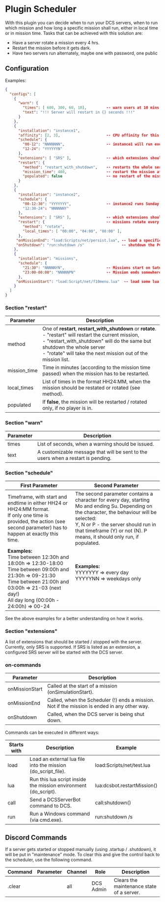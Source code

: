 # Plugin Scheduler
With this plugin you can decide when to run your DCS servers, when to run which mission and how long a specific mission shall run, either in local time or in mission time.
Tasks that can be achieved with this solution are:
* Have a server rotate a mission every 4 hrs.
* Restart the mission before it gets dark.
* Have two servers run alternately, maybe one with password, one public

## Configuration
Examples:
```json
{
  "configs": [
    {
      "warn": {
        "times": [ 600, 300, 60, 10],         -- warn users at 10 mins, 5 mins, 1 min and 10 sec before restart
        "text": "!!! Server will restart in {} seconds !!!"
      }
    },
    {
      "installation": "instance1",
      "affinity": [2, 3],                     -- CPU affinity for this process
      "schedule": {
        "00-12": "NNNNNNN",                   -- instance1 will run everyday from 12 to 24 hrs, besides Sundays.
        "12-24": "YYYYYYN"
      },
      "extensions": [ "SRS" ],                -- which extensions should be started / stopped with the server
      "restart": {
        "method": "restart_with_shutdown",    -- restarts the whole server instead only the mission
        "mission_time": 480,                  -- restart the mission after 8 hrs (480 minutes)
        "populated": false                    -- no restart of the mission (!), as long as people are in
      }
    },
    {
      "installation": "instance2",
      "schedule": {
        "00-12:30": "YYYYYYY",                -- instance2 runs Sunday all day, rest of the week between 00 and 12:30 hrs
        "12:30-24": "NNNNNNY"
      },
      "extensions": [ "SRS" ],                -- which extensions should be started / stopped with the server
      "restart": {                            -- missions rotate every 4 hrs
        "method": "rotate",
        "local_times": [ "00:00", "04:00", "08:00" ],
      },
     "onMissionEnd": "load:Scripts/net/persist.lua", -- load a specific lua on restart 
     "onShutdown": "run:shutdown /s"                 -- shutdown the PC when DCS is shut down
    },
    {
      "installation": "missions",
      "schedule": {
        "21:30": "NNNNNYN",                   -- Missions start on Saturdays at 21:30, so start the server there
        "23:00-00:00": "NNNNNPN"              -- Mission ends somewhere between 23:00 and 00:00, so shutdown when no longer populated        
      },
     "onMissionStart": "load:Script/net/f10menu.lua"  -- load some lua in the mission on mission start
    }
  ]
}
```

### Section "restart"

| Parameter    | Description                                                                                                                                                                                                                                                    |
|--------------|----------------------------------------------------------------------------------------------------------------------------------------------------------------------------------------------------------------------------------------------------------------|
| method       | One of **restart**, **restart_with_shutdown** or **rotate**.<br/>- "restart" will restart the current mission,<br/>- "restart_with_shutdown" will do the same but shutdown the whole server<br/>- "rotate" will take the next mission out of the mission list. |
| mission_time | Time in minutes (according to the mission time passed) when the mission has to be restarted.                                                                                                                                                                   |
| local_times  | List of times in the format HH24:MM, when the mission should be restated or rotated (see method).                                                                                                                                                              |
 | populated    | If **false**, the mission will be restarted / rotated only, if no player is in.                                                                                                                                                                                |

### Section "warn"

| Parameter       | Description                                                                                                                            |
|-----------------|----------------------------------------------------------------------------------------------------------------------------------------|
| times           | List of seconds, when a warning should be issued.                                                                                      |
| text            | A customizable message that will be sent to the users when a restart is pending.                                                       |

### Section "schedule"

| First Parameter                                                                                                                                                                                                         | Second Parameter                                                                                                                                                                                                                                                   |
|-------------------------------------------------------------------------------------------------------------------------------------------------------------------------------------------------------------------------|--------------------------------------------------------------------------------------------------------------------------------------------------------------------------------------------------------------------------------------------------------------------|
| Timeframe, with start and endtime in either HH24 or HH24:MM format.<br/>If only one time is provided, the action (see second parameter) has to happen at exactly this time.                                             | The second parameter contains a character for every day, starting Mo and ending Su. Depending on the character, the behaviour will be selected:<br/>Y, N or P - the server should run in that timeframe (Y) or not (N). P means, it should only run, if populated. |
| __Examples:__<br/>Time between 12:30h and 18:00h => 12:30-18:00<br/>Time between 09:00h and 21:30h => 09-21:30<br/>Time between 21:00h and 03:00h => 21-03 (next day!)<br/>All day long (00:00h - 24:00h) => 00-24<br/> | __Examples:__<br/>YYYYYYY => every day<br/>YYYYYNN => weekdays only<br/>&nbsp;<br/>&nbsp;                                                                                                                                                                          |
See the above examples for a better understanding on how it works.

### Section "extensions"

A list of extensions that should be started / stopped with the server. Currently, only SRS is supported.
If SRS is listed as an extension, a configured SRS server will be started with the DCS server.

### on-commands

| Parameter      | Description                                                                                  |
|----------------|----------------------------------------------------------------------------------------------|
| onMissionStart | Called at the start of a mission (onSimulationStart).                                        |
| onMissionEnd   | Called, when the Scheduler (!) ends a mission. Not if the mission is ended in any other way. |
| onShutdown     | Called, when the DCS server is being shut down.                                              |

Commands can be executed in different ways:

| Starts with      | Description                                                     | Example                                                               |
|------------------|-----------------------------------------------------------------|-----------------------------------------------------------------------|
| load             | Load an external lua file into the mission (do_script_file).    | load:Scripts/net/test.lua                                             |
| lua              | Run this lua script inside the mission environment (do_script). | lua:dcsbot.restartMission()                                           |
| call             | Send a DCSServerBot command to DCS.                             | call:shutdown()                                                       | 
| run              | Run a Windows command (via cmd.exe).                            | run:shutdown /s                                                       |

## Discord Commands

If a server gets started or stopped manually (using .startup / .shutdown), it will be put in "maintenance" mode.
To clear this and give the control back to the scheduler, use the following command.

| Command | Parameter | Channel | Role      | Description                               |
|---------|-----------|---------|-----------|-------------------------------------------|
| .clear  |           | all     | DCS Admin | Clears the maintenance state of a server. |
